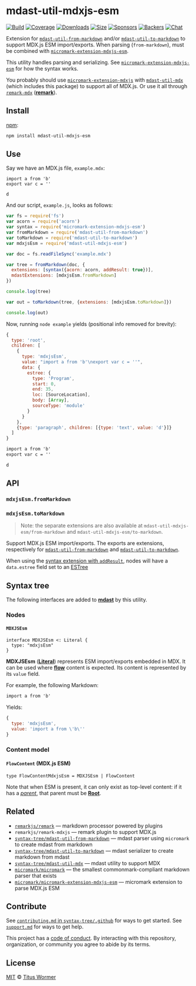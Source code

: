 # mdast-util-mdxjs-esm

[![Build][build-badge]][build]
[![Coverage][coverage-badge]][coverage]
[![Downloads][downloads-badge]][downloads]
[![Size][size-badge]][size]
[![Sponsors][sponsors-badge]][collective]
[![Backers][backers-badge]][collective]
[![Chat][chat-badge]][chat]

Extension for [`mdast-util-from-markdown`][from-markdown] and/or
[`mdast-util-to-markdown`][to-markdown] to support MDX.js ESM import/exports.
When parsing (`from-markdown`), must be combined with
[`micromark-extension-mdxjs-esm`][extension].

This utility handles parsing and serializing.
See [`micromark-extension-mdxjs-esm`][extension] for how the syntax works.

You probably should use [`micromark-extension-mdxjs`][mdxjs] with
[`mdast-util-mdx`][mdast-util-mdx] (which includes this package) to support all
of MDX.js.
Or use it all through [`remark-mdx`][remark-mdx] (**[remark][]**).

## Install

[npm][]:

```sh
npm install mdast-util-mdxjs-esm
```

## Use

Say we have an MDX.js file, `example.mdx`:

```mdx
import a from 'b'
export var c = ''

d
```

And our script, `example.js`, looks as follows:

```js
var fs = require('fs')
var acorn = require('acorn')
var syntax = require('micromark-extension-mdxjs-esm')
var fromMarkdown = require('mdast-util-from-markdown')
var toMarkdown = require('mdast-util-to-markdown')
var mdxjsEsm = require('mdast-util-mdxjs-esm')

var doc = fs.readFileSync('example.mdx')

var tree = fromMarkdown(doc, {
  extensions: [syntax({acorn: acorn, addResult: true})],
  mdastExtensions: [mdxjsEsm.fromMarkdown]
})

console.log(tree)

var out = toMarkdown(tree, {extensions: [mdxjsEsm.toMarkdown]})

console.log(out)
```

Now, running `node example` yields (positional info removed for brevity):

```js
{
  type: 'root',
  children: [
    {
      type: 'mdxjsEsm',
      value: "import a from 'b'\nexport var c = ''",
      data: {
        estree: {
          type: 'Program',
          start: 0,
          end: 35,
          loc: [SourceLocation],
          body: [Array],
          sourceType: 'module'
        }
      }
    },
    {type: 'paragraph', children: [{type: 'text', value: 'd'}]}
  ]
}
```

```markdown
import a from 'b'
export var c = ''

d
```

## API

### `mdxjsEsm.fromMarkdown`

### `mdxjsEsm.toMarkdown`

> Note: the separate extensions are also available at
> `mdast-util-mdxjs-esm/from-markdown` and `mdast-util-mdxjs-esm/to-markdown`.

Support MDX.js ESM import/exports.
The exports are extensions, respectively for
[`mdast-util-from-markdown`][from-markdown] and
[`mdast-util-to-markdown`][to-markdown].

When using the [syntax extension with `addResult`][extension], nodes will have
a `data.estree` field set to an [ESTree][]

## Syntax tree

The following interfaces are added to **[mdast][]** by this utility.

### Nodes

#### `MDXJSEsm`

```idl
interface MDXJSEsm <: Literal {
  type: "mdxjsEsm"
}
```

**MDXJSEsm** (**[Literal][dfn-literal]**) represents ESM import/exports embedded
in MDX.
It can be used where **[flow][dfn-flow-content]** content is expected.
Its content is represented by its `value` field.

For example, the following Markdown:

```markdown
import a from 'b'
```

Yields:

```js
{
  type: 'mdxjsEsm',
  value: 'import a from \'b\''
}
```

### Content model

#### `FlowContent` (MDX.js ESM)

```idl
type FlowContentMdxjsEsm = MDXJSEsm | FlowContent
```

Note that when ESM is present, it can only exist as top-level content: if it has
a *[parent][dfn-parent]*, that parent must be **[Root][dfn-root]**.

## Related

*   [`remarkjs/remark`][remark]
    — markdown processor powered by plugins
*   `remarkjs/remark-mdxjs`
    — remark plugin to support MDX.js
*   [`syntax-tree/mdast-util-from-markdown`][from-markdown]
    — mdast parser using `micromark` to create mdast from markdown
*   [`syntax-tree/mdast-util-to-markdown`][to-markdown]
    — mdast serializer to create markdown from mdast
*   [`syntax-tree/mdast-util-mdx`][mdast-util-mdx]
    — mdast utility to support MDX
*   [`micromark/micromark`][micromark]
    — the smallest commonmark-compliant markdown parser that exists
*   [`micromark/micromark-extension-mdxjs-esm`][extension]
    — micromark extension to parse MDX.js ESM

## Contribute

See [`contributing.md` in `syntax-tree/.github`][contributing] for ways to get
started.
See [`support.md`][support] for ways to get help.

This project has a [code of conduct][coc].
By interacting with this repository, organization, or community you agree to
abide by its terms.

## License

[MIT][license] © [Titus Wormer][author]

<!-- Definitions -->

[build-badge]: https://github.com/syntax-tree/mdast-util-mdxjs-esm/workflows/main/badge.svg

[build]: https://github.com/syntax-tree/mdast-util-mdxjs-esm/actions

[coverage-badge]: https://img.shields.io/codecov/c/github/syntax-tree/mdast-util-mdxjs-esm.svg

[coverage]: https://codecov.io/github/syntax-tree/mdast-util-mdxjs-esm

[downloads-badge]: https://img.shields.io/npm/dm/mdast-util-mdxjs-esm.svg

[downloads]: https://www.npmjs.com/package/mdast-util-mdxjs-esm

[size-badge]: https://img.shields.io/bundlephobia/minzip/mdast-util-mdxjs-esm.svg

[size]: https://bundlephobia.com/result?p=mdast-util-mdxjs-esm

[sponsors-badge]: https://opencollective.com/unified/sponsors/badge.svg

[backers-badge]: https://opencollective.com/unified/backers/badge.svg

[collective]: https://opencollective.com/unified

[chat-badge]: https://img.shields.io/badge/chat-discussions-success.svg

[chat]: https://github.com/syntax-tree/unist/discussions

[npm]: https://docs.npmjs.com/cli/install

[license]: license

[author]: https://wooorm.com

[contributing]: https://github.com/syntax-tree/.github/blob/HEAD/contributing.md

[support]: https://github.com/syntax-tree/.github/blob/HEAD/support.md

[coc]: https://github.com/syntax-tree/.github/blob/HEAD/code-of-conduct.md

[mdast]: https://github.com/syntax-tree/mdast

[remark]: https://github.com/remarkjs/remark

[from-markdown]: https://github.com/syntax-tree/mdast-util-from-markdown

[to-markdown]: https://github.com/syntax-tree/mdast-util-to-markdown

[micromark]: https://github.com/micromark/micromark

[extension]: https://github.com/micromark/micromark-extension-mdxjs-esm

[mdxjs]: https://github.com/micromark/micromark-extension-mdxjs

[mdast-util-mdx]: https://github.com/syntax-tree/mdast-util-mdx

[estree]: https://github.com/estree/estree

[dfn-literal]: https://github.com/syntax-tree/mdast#literal

[dfn-parent]: https://github.com/syntax-tree/unist#parent-1

[dfn-root]: https://github.com/syntax-tree/mdast#root

[dfn-flow-content]: #flowcontent-mdxjs-esm

[remark-mdx]: https://github.com/mdx-js/mdx/tree/next/packages/remark-mdx
